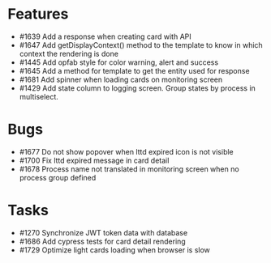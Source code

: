 

# Features

* #1639 Add a response when creating card with API 
* #1647 Add getDisplayContext() method to the template to know in which context the rendering is done
* #1445 Add opfab style for color warning, alert and success
* #1645 Add a method for template to get the entity used for response
* #1681 Add spinner when loading cards on monitoring screen
* #1429 Add state column to logging screen. Group states by process in multiselect.

# Bugs

* #1677 Do not show popover when lttd expired icon is not visible
* #1700 Fix lttd expired message in card detail
* #1678 Process name not translated in monitoring screen when no process group defined

# Tasks

* #1270 Synchronize JWT token data with database
* #1686 Add cypress tests for card detail rendering
* #1729 Optimize light cards loading when browser is slow



